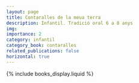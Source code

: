 ```yaml
---
layout: page
title: Contaralles de la meua terra
description: Infantil. Tradició oral 6 a 8 anys
img:
importance: 2
category: infantil
category_book: contaralles
related_publications: false
horizontal: true
---
```


{% include books_display.liquid %}
